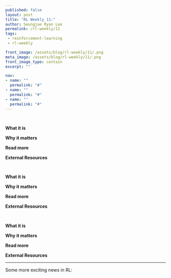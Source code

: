 ```yaml
---
published: false
layout: post
title: "RL Weekly 11:"
author: Seungjae Ryan Lee
permalink: /rl-weekly/11
tags:
 - reinforcement-learning
 - rl-weekly

front_image: /assets/blog/rl-weekly/11/.png
meta_image: /assets/blog/rl-weekly/11/.png
front_image_type: contain
excerpt: ""

nav:
- name: ""
  permalink: "#"
- name: ""
  permalink: "#"
- name: ""
  permalink: "#"
---
```




## 

<div class="w80" style="margin: 10px auto;">
  <img src="{{ absolute_url }}/assets/blog/rl-weekly/10/" alt="">
</div>

**What it is**

**Why it matters**

**Read more**

**External Resources**



## 

<div class="w80" style="margin: 10px auto;">
  <img src="{{ absolute_url }}/assets/blog/rl-weekly/10/" alt="">
</div>

**What it is**

**Why it matters**

**Read more**

**External Resources**



## 

<div class="w80" style="margin: 10px auto;">
  <img src="{{ absolute_url }}/assets/blog/rl-weekly/10/" alt="">
</div>

**What it is**

**Why it matters**

**Read more**

**External Resources**


---

Some more exciting news in RL:

